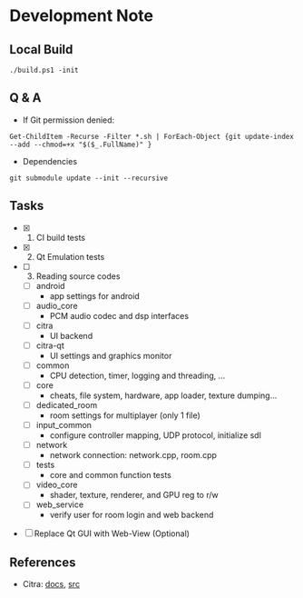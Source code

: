 ﻿# Development Note

## Local Build

```Power Shell
./build.ps1 -init
```

## Q & A

- If Git permission denied:

```Power Shell
Get-ChildItem -Recurse -Filter *.sh | ForEach-Object {git update-index --add --chmod=+x "$($_.FullName)" }
```

- Dependencies

```Power Shell
git submodule update --init --recursive
```

## Tasks

- [x] 1. CI build tests

- [x] 2. Qt Emulation tests

- [ ] 3. Reading source codes

  - [ ] android
    - app settings for android
  - [ ] audio_core
    - PCM audio codec and dsp interfaces
  - [ ] citra
    - UI backend
  - [ ] citra-qt
    - UI settings and graphics monitor
  - [ ] common
    - CPU detection, timer, logging and threading, ...
  - [ ] core
    - cheats, file system, hardware, app loader, texture dumping...
  - [ ] dedicated_room
    - room settings for multiplayer (only 1 file)
  - [ ] input_common
    - configure controller mapping, UDP protocol, initialize sdl
  - [ ] network
    - network connection: network.cpp, room.cpp
  - [ ] tests
    - core and common function tests
  - [ ] video_core
    - shader, texture, renderer, and GPU reg to r/w
  - [ ] web_service
    - verify user for room login and web backend

- [ ] Replace Qt GUI with Web-View (Optional)

## References

- Citra: [docs](https://deepwiki.com/weihuoya/citra), [src](https://github.com/weihuoya/citra)
